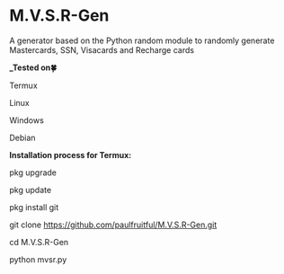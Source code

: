 # M.V.S.R-Gen
A generator based on the Python random module to randomly generate Mastercards, SSN, Visacards and Recharge cards

**_Tested on🍀**

Termux

Linux

Windows

Debian

**Installation process for Termux:**

pkg upgrade

pkg update

pkg install git

git clone  https://github.com/paulfruitful/M.V.S.R-Gen.git

cd M.V.S.R-Gen

python mvsr.py
